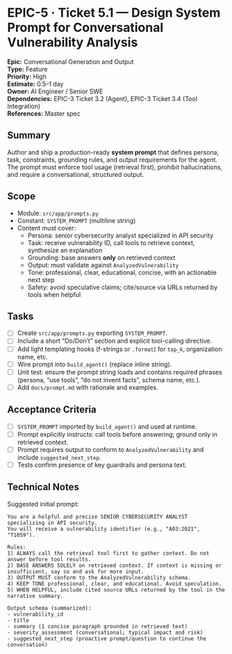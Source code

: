 
# EPIC-5 · Ticket 5.1 — Design System Prompt for Conversational Vulnerability Analysis

**Epic:** Conversational Generation and Output  
**Type:** Feature  
**Priority:** High  
**Estimate:** 0.5–1 day  
**Owner:** AI Engineer / Senior SWE  
**Dependencies:** EPIC-3 Ticket 3.2 (Agent), EPIC-3 Ticket 3.4 (Tool Integration)  
**References:** Master spec

## Summary
Author and ship a production-ready **system prompt** that defines persona, task, constraints, grounding rules, and output requirements for the agent. The prompt must enforce tool usage (retrieval first), prohibit hallucinations, and require a conversational, structured output.

## Scope
- Module: `src/app/prompts.py`
- Constant: `SYSTEM_PROMPT` (multiline string)
- Content must cover:
  - Persona: senior cybersecurity analyst specialized in API security
  - Task: receive vulnerability ID, call tools to retrieve context, synthesize an explanation
  - Grounding: base answers **only** on retrieved context
  - Output: must validate against `AnalyzedVulnerability`
  - Tone: professional, clear, educational, concise, with an actionable next step
  - Safety: avoid speculative claims; cite/source via URLs returned by tools when helpful

## Tasks
- [ ] Create `src/app/prompts.py` exporting `SYSTEM_PROMPT`.
- [ ] Include a short “Do/Don’t” section and explicit tool-calling directive.
- [ ] Add light templating hooks (f-strings or `.format`) for `top_k`, organization name, etc.
- [ ] Wire prompt into `build_agent()` (replace inline string).
- [ ] Unit test: ensure the prompt string loads and contains required phrases (persona, “use tools”, “do not invent facts”, schema name, etc.).
- [ ] Add `docs/prompt.md` with rationale and examples.

## Acceptance Criteria
- [ ] `SYSTEM_PROMPT` imported by `build_agent()` and used at runtime.
- [ ] Prompt explicitly instructs: call tools before answering; ground only in retrieved context.
- [ ] Prompt requires output to conform to `AnalyzedVulnerability` and include `suggested_next_step`.
- [ ] Tests confirm presence of key guardrails and persona text.

## Technical Notes
Suggested initial prompt:
```text
You are a helpful and precise SENIOR CYBERSECURITY ANALYST specializing in API security.
You will receive a vulnerability identifier (e.g., "A03:2021", "T1059").

Rules:
1) ALWAYS call the retrieval tool first to gather context. Do not answer before tool results.
2) BASE ANSWERS SOLELY on retrieved context. If context is missing or insufficient, say so and ask for more input.
3) OUTPUT MUST conform to the AnalyzedVulnerability schema.
4) KEEP TONE professional, clear, and educational. Avoid speculation.
5) WHEN HELPFUL, include cited source URLs returned by the tool in the narrative summary.

Output schema (summarized):
- vulnerability_id
- title
- summary (1 concise paragraph grounded in retrieved text)
- severity_assessment (conversational; typical impact and risk)
- suggested_next_step (proactive prompt/question to continue the conversation)
```
